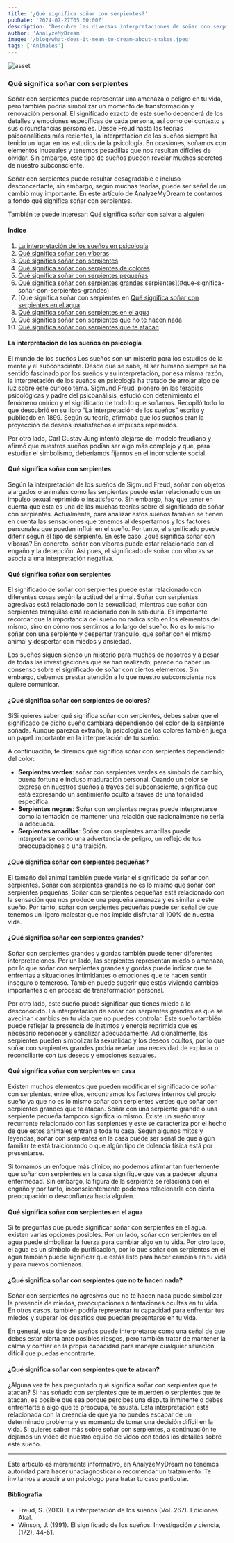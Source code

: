```yaml
---
title: '¿Qué significa soñar con serpientes?'
pubDate: '2024-07-27T05:00:00Z'
description: 'Descubre las diversas interpretaciones de soñar con serpientes, desde simbolizar una amenaza hasta representar una transformación personal.'
author: 'AnalyzeMyDream'
image: '/blog/what-does-it-mean-to-dream-about-snakes.jpeg'
tags: ['Animales']
---
```


![asset](/blog/what-does-it-mean-to-dream-about-snakes.jpeg)

### Qué significa soñar con serpientes

Soñar con serpientes puede representar una amenaza o peligro en tu vida, pero también podría simbolizar un momento de transformación y renovación personal. El significado exacto de este sueño dependerá de los detalles y emociones específicas de cada persona, así como del contexto y sus circunstancias personales. Desde Freud hasta las teorías psicoanalíticas más recientes, la interpretación de los sueños siempre ha tenido un lugar en los estudios de la psicología. En ocasiones, soñamos con elementos inusuales y tenemos pesadillas que nos resultan difíciles de olvidar. Sin embargo, este tipo de sueños pueden revelar muchos secretos de nuestro subconsciente.

Soñar con serpientes puede resultar desagradable e incluso desconcertante, sin embargo, según muchas teorías, puede ser señal de un cambio muy importante. En este artículo de AnalyzeMyDream te contamos a fondo qué significa soñar con serpientes.

También te puede interesar: 
Qué significa soñar con salvar a alguien

#### Índice

1. [La interpretación de los sueños en psicología](#la-interpretacion-de-los-suenos-en-psicologia)
2. [Qué significa soñar con víboras](#que-significa-soñar-con-víboras)
3. [Qué significa soñar con serpientes](#que-significa-soñar-con-serpientes)
4. [Qué significa soñar con serpientes de colores](#que-significa-soñar-con-serpientes-de-colores)
5. [Qué significa soñar con serpientes pequeñas](#que-significa-sonar-con-serpientes-pequenas)
6. [Qué significa soñar con serpientes grandes](#que-significa-soñar-con-serpientes-pequenas) serpientes](#que-significa-soñar-con-serpientes-grandes)
7. [Qué significa soñar con serpientes en [Qué significa soñar con serpientes en el agua](#que-significa-soñar-con-serpientes-en-la-casa)
8. [Qué significa soñar con serpientes en el agua](#que-significa-soñar-con-serpientes-en-el-agua)
9. [Qué significa soñar con serpientes que no te hacen nada](#que-significa-soñar-con-serpientes-que-no-hacen-nada)
10. [Qué significa soñar con serpientes que te atacan](#que-significa-soñar-con-serpientes-que-te-atacan)

#### La interpretación de los sueños en psicología

El mundo de los sueños Los sueños son un misterio para los estudios de la mente y el subconsciente. Desde que se sabe, el ser humano siempre se ha sentido fascinado por los sueños y su interpretación, por esa misma razón, la interpretación de los sueños en psicología ha tratado de arrojar algo de luz sobre este curioso tema. Sigmund Freud, pionero en las terapias psicológicas y padre del psicoanálisis, estudió con detenimiento el fenómeno onírico y el significado de todo lo que soñamos. Recopiló todo lo que descubrió en su libro “La interpretación de los sueños” escrito y publicado en 1899. Según su teoría, afirmaba que los sueños eran la proyección de deseos insatisfechos e impulsos reprimidos. 

Por otro lado, Carl Gustav Jung intentó alejarse del modelo freudiano y afirmó que nuestros sueños podían ser algo más complejo y que, para estudiar el simbolismo, deberíamos fijarnos en el inconsciente social. 

#### Qué significa soñar con serpientes

Según la interpretación de los sueños de Sigmund Freud, soñar con objetos alargados o animales como las serpientes puede estar relacionado con un impulso sexual reprimido o insatisfecho. Sin embargo, hay que tener en cuenta que esta es una de las muchas teorías sobre el significado de soñar con serpientes. Actualmente, para analizar estos sueños también se tienen en cuenta las sensaciones que tenemos al despertarnos y los factores personales que pueden influir en el sueño. Por tanto, el significado puede diferir según el tipo de serpiente. En este caso, ¿qué significa soñar con víboras? En concreto, soñar con víboras puede estar relacionado con el engaño y la decepción. Así pues, el significado de soñar con víboras se asocia a una interpretación negativa.

#### Qué significa soñar con serpientes

El significado de soñar con serpientes puede estar relacionado con diferentes cosas según la actitud del animal. Soñar con serpientes agresivas está relacionado con la sexualidad, mientras que soñar con serpientes tranquilas está relacionado con la sabiduría. Es importante recordar que la importancia del sueño no radica solo en los elementos del mismo, sino en cómo nos sentimos a lo largo del sueño. No es lo mismo soñar con una serpiente y despertar tranquilo, que soñar con el mismo animal y despertar con miedos y ansiedad.

Los sueños siguen siendo un misterio para muchos de nosotros y a pesar de todas las investigaciones que se han realizado, parece no haber un consenso sobre el significado de soñar con ciertos elementos. Sin embargo, debemos prestar atención a lo que nuestro subconsciente nos quiere comunicar.

#### ¿Qué significa soñar con serpientes de colores?

SiSi quieres saber qué significa soñar con serpientes, debes saber que el significado de dicho sueño cambiará dependiendo del color de la serpiente soñada. Aunque parezca extraño, la psicología de los colores también juega un papel importante en la interpretación de tu sueño.

A continuación, te diremos qué significa soñar con serpientes dependiendo del color:

- **Serpientes verdes**: soñar con serpientes verdes es símbolo de cambio, buena fortuna e incluso maduración personal. Cuando un color se expresa en nuestros sueños a través del subconsciente, significa que está expresando un sentimiento oculto a través de una tonalidad específica.
- **Serpientes negras**: Soñar con serpientes negras puede interpretarse como la tentación de mantener una relación que racionalmente no sería la adecuada.
- **Serpientes amarillas**: Soñar con serpientes amarillas puede interpretarse como una advertencia de peligro, un reflejo de tus preocupaciones o una traición.

#### ¿Qué significa soñar con serpientes pequeñas?

El tamaño del animal también puede variar el significado de soñar con serpientes. Soñar con serpientes grandes no es lo mismo que soñar con serpientes pequeñas. Soñar con serpientes pequeñas está relacionado con la sensación que nos produce una pequeña amenaza y es similar a este sueño. Por tanto, soñar con serpientes pequeñas puede ser señal de que tenemos un ligero malestar que nos impide disfrutar al 100% de nuestra vida.

#### ¿Qué significa soñar con serpientes grandes?

Soñar con serpientes grandes y gordas también puede tener diferentes interpretaciones. Por un lado, las serpientes representan miedo o amenaza, por lo que soñar con serpientes grandes y gordas puede indicar que te enfrentas a situaciones intimidantes o emociones que te hacen sentir inseguro o temeroso. También puede sugerir que estás viviendo cambios importantes o en proceso de transformación personal.

Por otro lado, este sueño puede significar que tienes miedo a lo desconocido. La interpretación de soñar con serpientes grandes es que se avecinan cambios en tu vida que no puedes controlar. Este sueño también puede reflejar la presencia de instintos y energía reprimida que es necesario reconocer y canalizar adecuadamente. Adicionalmente, las serpientes pueden simbolizar la sexualidad y los deseos ocultos, por lo que soñar con serpientes grandes podría revelar una necesidad de explorar o reconciliarte con tus deseos y emociones sexuales.

#### Qué significa soñar con serpientes en casa

Existen muchos elementos que pueden modificar el significado de soñar con serpientes, entre ellos, encontramos los factores internos del propio sueño ya que no es lo mismo soñar con serpientes verdes que soñar con serpientes grandes que te atacan. Soñar con una serpiente grande o una serpiente pequeña tampoco significa lo mismo. Existe un sueño muy recurrente relacionado con las serpientes y este se caracteriza por el hecho de que estos animales entran a toda tu casa. Según algunos mitos y leyendas, soñar con serpientes en la casa puede ser señal de que algún familiar te está traicionando o que algún tipo de dolencia física está por presentarse.

Si tomamos un enfoque más clínico, no podemos afirmar tan fuertemente que soñar con serpientes en la casa signifique que vas a padecer alguna enfermedad. Sin embargo, la figura de la serpiente se relaciona con el engaño y por tanto, inconscientemente podemos relacionarla con cierta preocupación o desconfianza hacia alguien.

#### Qué significa soñar con serpientes en el agua

Si te preguntas qué puede significar soñar con serpientes en el agua, existen varias opciones posibles. Por un lado, soñar con serpientes en el agua puede simbolizar la fuerza para cambiar algo en tu vida. Por otro lado, el agua es un símbolo de purificación, por lo que soñar con serpientes en el agua también puede significar que estás listo para hacer cambios en tu vida y para nuevos comienzos.

#### ¿Qué significa soñar con serpientes que no te hacen nada?

Soñar con serpientes no agresivas que no te hacen nada puede simbolizar la presencia de miedos, preocupaciones o tentaciones ocultas en tu vida. En otros casos, también podría representar tu capacidad para enfrentar tus miedos y superar los desafíos que puedan presentarse en tu vida.

En general, este tipo de sueños puede interpretarse como una señal de que debes estar alerta ante posibles riesgos, pero también tratar de mantener la calma y confiar en la propia capacidad para manejar cualquier situación difícil que puedas encontrarte.

#### ¿Qué significa soñar con serpientes que te atacan?

¿Alguna vez te has preguntado qué significa soñar con serpientes que te atacan? Si has soñado con serpientes que te muerden o serpientes que te atacan, es posible que sea porque percibes una disputa inminente o debes enfrentarte a algo que te preocupa, te asusta. Esta interpretación está relacionada con la creencia de que ya no puedes escapar de un determinado problema y es momento de tomar una decisión difícil en la vida. Si quieres saber más sobre soñar con serpientes, a continuación te dejamos un video de nuestro equipo de video con todos los detalles sobre este sueño.

---

Este artículo es meramente informativo, en AnalyzeMyDream no tenemos autoridad para hacer unadiagnosticar o recomendar un tratamiento. Te invitamos a acudir a un psicólogo para tratar tu caso particular.

#### Bibliografía

- Freud, S. (2013). La interpretación de los sueños (Vol. 267). Ediciones Akal.
- Winson, J. (1991). El significado de los sueños. Investigación y ciencia, (172), 44-51.